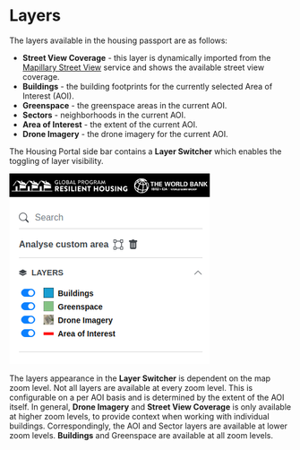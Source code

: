 # Layers

The layers available in the housing passport are as follows:

- **Street View Coverage** - this layer is dynamically imported from the [Mapillary Street View](https://www.mapillary.com/) service and shows the available street view coverage.
- **Buildings** - the building footprints for the currently selected Area of Interest (AOI).
- **Greenspace** - the greenspace areas in the current AOI.
- **Sectors** - neighborhoods in the current AOI.
- **Area of Interest** - the extent of the current AOI.
- **Drone Imagery** - the drone imagery for the current AOI.

The Housing Portal side bar contains a **Layer Switcher** which enables the toggling of layer visibility.

![](./images/layer-switcher.png)

The layers appearance in the **Layer Switcher** is dependent on the map zoom level. Not all layers are available at every zoom level. This is configurable on a per AOI basis and is determined by the extent of the AOI itself. In general, **Drone Imagery** and **Street View Coverage** is only available at higher zoom levels, to provide context when working with individual buildings. Correspondingly, the AOI and Sector layers are available at lower zoom levels. **Buildings** and Greenspace are available at all zoom levels.
